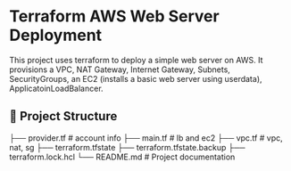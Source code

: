 # Terraform AWS Web Server Deployment
This project uses terraform to deploy a simple web server on AWS. 
It provisions a VPC, NAT Gateway, Internet Gateway, Subnets, SecurityGroups, an EC2 (installs a basic web server using userdata), ApplicatoinLoadBalancer.

## 📁 Project Structure
├── provider.tf         # account info
├── main.tf             # lb and ec2
├── vpc.tf              # vpc, nat, sg
├── terraform.tfstate
├── terraform.tfstate.backup
├── terraform.lock.hcl 
└── README.md          # Project documentation
